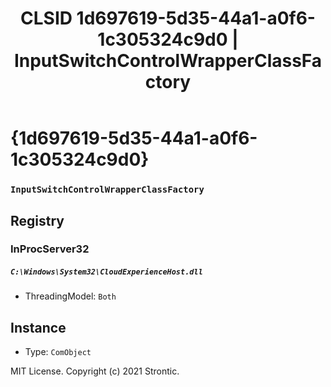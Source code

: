 ﻿---
title: "CLSID 1d697619-5d35-44a1-a0f6-1c305324c9d0 | InputSwitchControlWrapperClassFactory"
excerpt: What is COM-Object CLSID 1d697619-5d35-44a1-a0f6-1c305324c9d0?
---

# {1d697619-5d35-44a1-a0f6-1c305324c9d0}

### `InputSwitchControlWrapperClassFactory`

## Registry


### InProcServer32

##### `C:\Windows\System32\CloudExperienceHost.dll`
* ThreadingModel: `Both`

## Instance

* Type: `ComObject`

MIT License. Copyright (c) 2021 Strontic.


